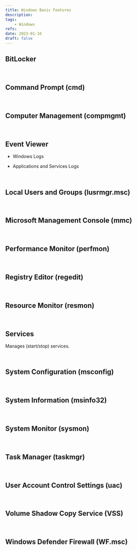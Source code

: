 ```yaml
---
title: Windows Basic Features
description: 
tags:
    - Windows
refs:
date: 2023-01-16
draft: false
---
```


## BitLocker

<br />

## Command Prompt (cmd)

<br />

## Computer Management (compmgmt)

<br />

## Event Viewer

- Windows Logs

- Applications and Services Logs

<br />

## Local Users and Groups (lusrmgr.msc)

<br />

## Microsoft Management Console (mmc)

<br />

## Performance Monitor (perfmon)

<br />

## Registry Editor (regedit)

<br />

## Resource Monitor (resmon)

<br />

## Services

Manages (start/stop) services.

<br />

## System Configuration (msconfig)

<br />

## System Information (msinfo32)

<br />

## System Monitor (sysmon)

<br />

## Task Manager (taskmgr)

<br />

## User Account Control Settings (uac)

<br />

## Volume Shadow Copy Service (VSS)

<br />

## Windows Defender Firewall (WF.msc)

